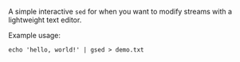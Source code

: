 A simple interactive `sed` for when you want to modify streams with a lightweight text editor.

Example usage:
```
echo 'hello, world!' | gsed > demo.txt
```